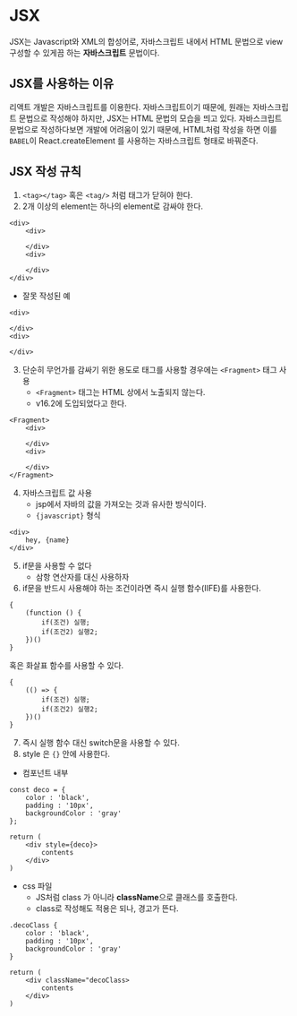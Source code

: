 # JSX
JSX는 Javascript와 XML의 합성어로, 자바스크립트 내에서 HTML 문법으로 view 구성할 수 있게끔 하는 **자바스크립트** 문법이다.

## JSX를 사용하는 이유
리액트 개발은 자바스크립트를 이용한다.
자바스크립트이기 때문에, 원래는 자바스크립트 문법으로 작성해야 하지만, JSX는 HTML 문법의 모습을 띄고 있다.
자바스크립트 문법으로 작성하다보면 개발에 어려움이 있기 때문에,  HTML처럼 작성을 하면 이를 `BABEL`이 React.createElement 를 사용하는 자바스크립트 형태로 바꿔준다.

## JSX 작성 규칙
1. `<tag></tag>` 혹은 `<tag/>` 처럼 태그가 닫혀야 한다.
2. 2개 이상의 element는 하나의 element로 감싸야 한다.

```
<div>
    <div>

    </div>
    <div>

    </div>
</div>
```
- 잘못 작성된 예
```
<div>

</div>
<div>

</div>

```
3. 단순히 무언가를 감싸기 위한 용도로 태그를 사용할 경우에는 `<Fragment>` 태그 사용
    - `<Fragment>` 태그는 HTML 상에서 노출되지 않는다.
    - v16.2에 도입되었다고 한다.
```
<Fragment>
    <div>

    </div>
    <div>

    </div>
</Fragment>

```

4. 자바스크립트 값 사용
    - jsp에서 자바의 값을 가져오는 것과 유사한 방식이다.
    - `{javascript}` 형식
```
<div>
    hey, {name}
</div>
```

5. if문을 사용할 수 없다
    - 삼항 연산자를 대신 사용하자
6. if문을 반드시 사용해야 하는 조건이라면 즉시 실행 함수(IIFE)를 사용한다.
```
{
    (function () {
        if(조건) 실행;
        if(조건2) 실행2;
    })()
}
```
혹은 화살표 함수를 사용할 수 있다.
```
{
    (() => {
        if(조건) 실행;
        if(조건2) 실행2;
    })()
}
```
7. 즉시 실행 함수 대신 switch문을 사용할 수 있다.
8. style 은 `{}` 안에 사용한다.

* 컴포넌트 내부
```
const deco = {
    color : 'black',
    padding : '10px',
    backgroundColor : 'gray' 
};

return (
    <div style={deco}>
        contents
    </div>
)
```

* css 파일
    - JS처럼 class 가 아니라 **className**으로 클래스를 호출한다.
    - class로 작성해도 적용은 되나, 경고가 뜬다.
```
.decoClass {
    color : 'black',
    padding : '10px',
    backgroundColor : 'gray' 
}

```
```
return (
    <div className="decoClass>
        contents
    </div>
)
```
